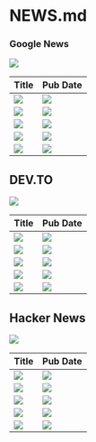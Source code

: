 # NEWS.md

<!-- 

** FEEDS **

* GOOGLE NEWS: https://news.google.com/rss/topics/CAAqJggKIiBDQkFTRWdvSUwyMHZNRGRqTVhZU0FtVnVHZ0pWVXlnQVAB?hl=en-US&gl=US&ceid=US%3Aen
* HACKER NEWS: https://hnrss.org/frontpage
* DEV.TO: https://dev.to/rss

** PATH **

* Pub Date: //channel/item[1]/pubDate

-->

### Google News

<img src='https://img.shields.io/badge/google_news-tecnology_topic-blue?style=social&logo=googlenews' />

| Title | Pub Date |
|---|---|
| <a href=""><img src='https://img.shields.io/badge/dynamic/xml?url=https%3A%2F%2Fnews.google.com%2Frss%2Ftopics%2FCAAqJggKIiBDQkFTRWdvSUwyMHZNRGRqTVhZU0FtVnVHZ0pWVXlnQVAB%3Fhl%3Den-US%26gl%3DUS%26ceid%3DUS%253Aen&query=%2F%2Fchannel%2Fitem%5B1%5D%2Ftitle&style=for-the-badge&label=1' /></a> | <img src='https://img.shields.io/badge/dynamic/xml?url=https%3A%2F%2Fnews.google.com%2Frss%2Ftopics%2FCAAqJggKIiBDQkFTRWdvSUwyMHZNRGRqTVhZU0FtVnVHZ0pWVXlnQVAB%3Fhl%3Den-US%26gl%3DUS%26ceid%3DUS%253Aen&query=%2F%2Fchannel%2Fitem%5B1%5D%2FpubDate&style=for-the-badge&label=at' /> |
| <a href=""><img src='https://img.shields.io/badge/dynamic/xml?url=https%3A%2F%2Fnews.google.com%2Frss%2Ftopics%2FCAAqJggKIiBDQkFTRWdvSUwyMHZNRGRqTVhZU0FtVnVHZ0pWVXlnQVAB%3Fhl%3Den-US%26gl%3DUS%26ceid%3DUS%253Aen&query=%2F%2Fchannel%2Fitem%5B2%5D%2Ftitle&style=for-the-badge&label=2' /></a> | <img src='https://img.shields.io/badge/dynamic/xml?url=https%3A%2F%2Fnews.google.com%2Frss%2Ftopics%2FCAAqJggKIiBDQkFTRWdvSUwyMHZNRGRqTVhZU0FtVnVHZ0pWVXlnQVAB%3Fhl%3Den-US%26gl%3DUS%26ceid%3DUS%253Aen&query=%2F%2Fchannel%2Fitem%5B2%5D%2FpubDate&style=for-the-badge&label=at' /> |
| <a href=""><img src='https://img.shields.io/badge/dynamic/xml?url=https%3A%2F%2Fnews.google.com%2Frss%2Ftopics%2FCAAqJggKIiBDQkFTRWdvSUwyMHZNRGRqTVhZU0FtVnVHZ0pWVXlnQVAB%3Fhl%3Den-US%26gl%3DUS%26ceid%3DUS%253Aen&query=%2F%2Fchannel%2Fitem%5B3%5D%2Ftitle&style=for-the-badge&label=3' /></a> | <img src='https://img.shields.io/badge/dynamic/xml?url=https%3A%2F%2Fnews.google.com%2Frss%2Ftopics%2FCAAqJggKIiBDQkFTRWdvSUwyMHZNRGRqTVhZU0FtVnVHZ0pWVXlnQVAB%3Fhl%3Den-US%26gl%3DUS%26ceid%3DUS%253Aen&query=%2F%2Fchannel%2Fitem%5B3%5D%2FpubDate&style=for-the-badge&label=at' /> |
| <a href=""><img src='https://img.shields.io/badge/dynamic/xml?url=https%3A%2F%2Fnews.google.com%2Frss%2Ftopics%2FCAAqJggKIiBDQkFTRWdvSUwyMHZNRGRqTVhZU0FtVnVHZ0pWVXlnQVAB%3Fhl%3Den-US%26gl%3DUS%26ceid%3DUS%253Aen&query=%2F%2Fchannel%2Fitem%5B4%5D%2Ftitle&style=for-the-badge&label=4' /></a> | <img src='https://img.shields.io/badge/dynamic/xml?url=https%3A%2F%2Fnews.google.com%2Frss%2Ftopics%2FCAAqJggKIiBDQkFTRWdvSUwyMHZNRGRqTVhZU0FtVnVHZ0pWVXlnQVAB%3Fhl%3Den-US%26gl%3DUS%26ceid%3DUS%253Aen&query=%2F%2Fchannel%2Fitem%5B4%5D%2FpubDate&style=for-the-badge&label=at' /> |
| <a href=""><img src='https://img.shields.io/badge/dynamic/xml?url=https%3A%2F%2Fnews.google.com%2Frss%2Ftopics%2FCAAqJggKIiBDQkFTRWdvSUwyMHZNRGRqTVhZU0FtVnVHZ0pWVXlnQVAB%3Fhl%3Den-US%26gl%3DUS%26ceid%3DUS%253Aen&query=%2F%2Fchannel%2Fitem%5B5%5D%2Ftitle&style=for-the-badge&label=5' /></a> | <img src='https://img.shields.io/badge/dynamic/xml?url=https%3A%2F%2Fnews.google.com%2Frss%2Ftopics%2FCAAqJggKIiBDQkFTRWdvSUwyMHZNRGRqTVhZU0FtVnVHZ0pWVXlnQVAB%3Fhl%3Den-US%26gl%3DUS%26ceid%3DUS%253Aen&query=%2F%2Fchannel%2Fitem%5B5%5D%2FpubDate&style=for-the-badge&label=at' /> |



## DEV.TO

<img src='https://img.shields.io/badge/dev.to-home_page-black?style=social&logo=devdotto' />


| Title  | Pub Date  |
|---|---|
| <a href=""><img src='https://img.shields.io/badge/dynamic/xml?url=https%3A%2F%2Fdev.to%2Frss&query=%2F%2Fchannel%2Fitem%5B1%5D%2Ftitle&style=for-the-badge&label=1&color=%230A0A0A' /></a>  | <img src='https://img.shields.io/badge/dynamic/xml?url=https%3A%2F%2Fdev.to%2Frss&query=%2F%2Fchannel%2Fitem%5B1%5D%2FpubDate&style=for-the-badge&label=at&color=%230A0A0A' />  |
| <a href=""><img src='https://img.shields.io/badge/dynamic/xml?url=https%3A%2F%2Fdev.to%2Frss&query=%2F%2Fchannel%2Fitem%5B2%5D%2Ftitle&style=for-the-badge&label=2&color=%230A0A0A' /></a> |<img src='https://img.shields.io/badge/dynamic/xml?url=https%3A%2F%2Fdev.to%2Frss&query=%2F%2Fchannel%2Fitem%5B2%5D%2FpubDate&style=for-the-badge&label=at&color=%230A0A0A' /> |
| <a href=""><img src='https://img.shields.io/badge/dynamic/xml?url=https%3A%2F%2Fdev.to%2Frss&query=%2F%2Fchannel%2Fitem%5B3%5D%2Ftitle&style=for-the-badge&label=3&color=%230A0A0A' /></a> | <img src='https://img.shields.io/badge/dynamic/xml?url=https%3A%2F%2Fdev.to%2Frss&query=%2F%2Fchannel%2Fitem%5B3%5D%2FpubDate&style=for-the-badge&label=at&color=%230A0A0A' /> |
| <a href=""><img src='https://img.shields.io/badge/dynamic/xml?url=https%3A%2F%2Fdev.to%2Frss&query=%2F%2Fchannel%2Fitem%5B4%5D%2Ftitle&style=for-the-badge&label=4&color=%230A0A0A' /></a> | <img src='https://img.shields.io/badge/dynamic/xml?url=https%3A%2F%2Fdev.to%2Frss&query=%2F%2Fchannel%2Fitem%5B4%5D%2FpubDate&style=for-the-badge&label=at&color=%230A0A0A' /> |
| <a href=""><img src='https://img.shields.io/badge/dynamic/xml?url=https%3A%2F%2Fdev.to%2Frss&query=%2F%2Fchannel%2Fitem%5B5%5D%2Ftitle&style=for-the-badge&label=5&color=%230A0A0A' /></a> | <img src='https://img.shields.io/badge/dynamic/xml?url=https%3A%2F%2Fdev.to%2Frss&query=%2F%2Fchannel%2Fitem%5B5%5D%2FpubDate&style=for-the-badge&label=at&color=%230A0A0A'/> |


## Hacker News

<img src='https://img.shields.io/badge/hacker_news-home_page-black?style=social' />

| Title | Pub Date |
|---|---|
| <a href=""><img src='https://img.shields.io/badge/dynamic/xml?url=https%3A%2F%2Fhnrss.org%2Ffrontpage&query=%2F%2Fchannel%2Fitem%5B1%5D%2Ftitle&style=for-the-badge&label=1&labelColor=black&color=%23ff6600' /></a> | <img src='https://img.shields.io/badge/dynamic/xml?url=https%3A%2F%2Fhnrss.org%2Ffrontpage&query=%2F%2Fchannel%2Fitem%5B1%5D%2FpubDate&style=for-the-badge&label=at&labelColor=black&color=%23ff6600' /> |
| <a href=""><img src='https://img.shields.io/badge/dynamic/xml?url=https%3A%2F%2Fhnrss.org%2Ffrontpage&query=%2F%2Fchannel%2Fitem%5B2%5D%2Ftitle&style=for-the-badge&label=2&labelColor=black&color=%23ff6600' /></a> | <img src='https://img.shields.io/badge/dynamic/xml?url=https%3A%2F%2Fhnrss.org%2Ffrontpage&query=%2F%2Fchannel%2Fitem%5B2%5D%2FpubDate&style=for-the-badge&label=at&labelColor=black&color=%23ff6600' /> |
| <a href=""><img src='https://img.shields.io/badge/dynamic/xml?url=https%3A%2F%2Fhnrss.org%2Ffrontpage&query=%2F%2Fchannel%2Fitem%5B3%5D%2Ftitle&style=for-the-badge&label=3&labelColor=black&color=%23ff6600' /></a> | <img src='https://img.shields.io/badge/dynamic/xml?url=https%3A%2F%2Fhnrss.org%2Ffrontpage&query=%2F%2Fchannel%2Fitem%5B3%5D%2FpubDate&style=for-the-badge&label=at&labelColor=black&color=%23ff6600' /> |
| <a href=""><img src='https://img.shields.io/badge/dynamic/xml?url=https%3A%2F%2Fhnrss.org%2Ffrontpage&query=%2F%2Fchannel%2Fitem%5B4%5D%2Ftitle&style=for-the-badge&label=4&labelColor=black&color=%23ff6600' /></a> | <img src='https://img.shields.io/badge/dynamic/xml?url=https%3A%2F%2Fhnrss.org%2Ffrontpage&query=%2F%2Fchannel%2Fitem%5B4%5D%2FpubDate&style=for-the-badge&label=at&labelColor=black&color=%23ff6600' /> |
| <a href=""><img src='https://img.shields.io/badge/dynamic/xml?url=https%3A%2F%2Fhnrss.org%2Ffrontpage&query=%2F%2Fchannel%2Fitem%5B5%5D%2Ftitle&style=for-the-badge&label=5&labelColor=black&color=%23ff6600' /></a> | <img src='https://img.shields.io/badge/dynamic/xml?url=https%3A%2F%2Fhnrss.org%2Ffrontpage&query=%2F%2Fchannel%2Fitem%5B5%5D%2FpubDate&style=for-the-badge&label=at&labelColor=black&color=%23ff6600' /> |

